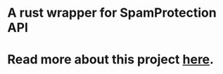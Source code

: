 # A rust wrapper for SpamProtection API

# Read more about this project [here](https://github.com/cyberknight777/spamprotection-rs).
